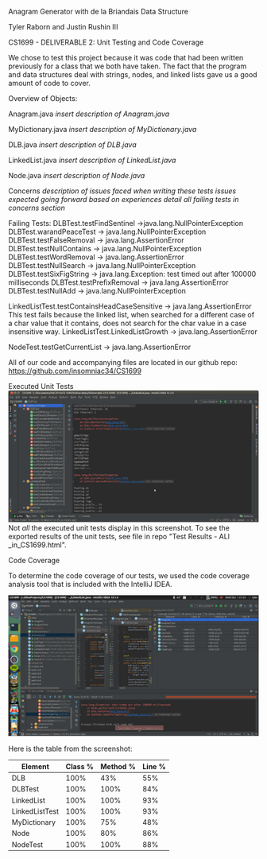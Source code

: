 Anagram Generator with de la Briandais Data Structure

Tyler Raborn and Justin Rushin III

CS1699 - DELIVERABLE 2: Unit Testing and Code Coverage

We chose to test this project because it was code that had been written previously for a class that we both have taken. The fact that the program and data structures deal with strings, nodes, and linked lists gave us a good amount of code to cover.

Overview of Objects:

Anagram.java
*insert description of Anagram.java*

MyDictionary.java
*insert description of MyDictionary.java*

DLB.java
*insert description of DLB.java*

LinkedList.java
*insert description of LinkedList.java*

Node.java
*insert description of Node.java*

Concerns
*description of issues faced when writing these tests*
*issues expected going forward based on experiences*
*detail all failing tests in concerns section*

Failing Tests:
DLBTest.testFindSentinel ->java.lang.NullPointerException
DLBTest.warandPeaceTest -> java.lang.NullPointerException
DLBTest.testFalseRemoval -> java.lang.AssertionError
DLBTest.testNullContains -> java.lang.NullPointerException
DLBTest.testWordRemoval -> java.lang.AssertionError
DLBTest.testNullSearch -> java.lang.NullPointerException
DLBTest.testSixFigString -> java.lang.Exception: test timed out after 100000 milliseconds
DLBTest.testPrefixRemoval -> java.lang.AssertionError
DLBTest.testNullAdd -> java.lang.NullPointerException

LinkedListTest.testContainsHeadCaseSensitive -> java.lang.AssertionError
This test fails because the linked list, when searched for a different case of a char value that it contains, does not search for the char value in a case insensitive way.
LinkedListTest.LinkedListGrowth -> java.lang.AssertionError

NodeTest.testGetCurrentList -> java.lang.AssertionError

All of our code and accompanying files are located in our github repo:
https://github.com/insomniac34/CS1699

Executed Unit Tests
![Image of Executed Tests](https://github.com/insomniac34/CS1699/blob/master/tests.png)
Not *all* the executed unit tests display in this screenshot. To see the exported results of the unit tests, see file in repo "Test Results - ALl _in_CS1699.html".

Code Coverage

To determine the code coverage of our tests, we used the code coverage analysis tool that is included with the IntelliJ IDEA.

![Image of Code Coverage](https://github.com/insomniac34/CS1699/blob/master/codecoverage.png)

Here is the table from the screenshot:

|	Element |Class % | Method %  | Line %  |
|---------------|--------|-----------|---------|
|	     DLB|   100% | 	43%  |   55%   |
|        DLBTest|   100% | 	100% |   84%   |
|     LinkedList|   100% |      100% |   93%   |
| LinkedListTest|   100% |      100% |   93%   |
|   MyDictionary|   100% |      75%  |   48%   |
|   	    Node|   100% |      80%  |   86%   |
|   	NodeTest|   100% |      100% |   88%   |
